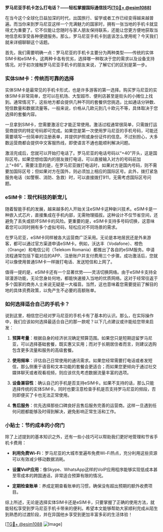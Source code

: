 **罗马尼亚手机卡怎么打电话？——轻松掌握国际通信技巧[[TG💪+ @esim1088](https://t.me/s/esim1088)]**

在当今这个全球化日益加深的时代，出国旅行、留学或者工作已经变得越来越普遍。而当你来到罗马尼亚这样一个充满魅力的国家时，拥有一张当地的手机卡就显得尤为重要了。它不仅能让您随时与家人朋友保持联系，还能让您更方便地获取当地信息和享受各种便捷服务。那么，罗马尼亚手机卡到底该怎么使用呢？今天我们就来详细聊聊这个话题。

首先，我们需要明确一点：罗马尼亚的手机卡主要分为两种类型——传统的实体SIM卡和eSIM卡。这两种卡各有优劣，选择哪一种取决于您的需求以及设备支持情况。对于初次接触罗马尼亚手机卡的朋友来说，了解它们的区别是第一步。

### 实体SIM卡：传统而可靠的选择

实体SIM卡是最常见的手机卡形式，也是许多游客的第一选择。购买罗马尼亚的实体SIM卡非常简单，您可以在机场、大型超市、便利店甚至是街头的小摊位上找到。通常情况下，这些地方都会提供几种不同的套餐供您挑选，比如通话分钟数、短信数量和数据流量等。一般来说，价格从几欧元到几十欧元不等，具体取决于您选择的套餐内容。

一旦拿到SIM卡，您需要激活它才能正常使用。激活过程通常很简单，只需拨打运营商提供的特定号码即可完成。如果您是第一次使用罗马尼亚的手机号码，可能还需要填写一份简单的注册表单，并提供护照或身份证件的信息。不过别担心，大多数运营商都会提供中文客服热线，即使语言不通也能顺利解决问题。

激活完成后，您就可以开始打电话了。罗马尼亚的电话号码以“+40”开头，这是国际区号。如果您想给国内的朋友拨打电话，可以直接输入对方的号码前加上“+86”。需要注意的是，在罗马尼亚拨打电话时，如果对方是国内号码，则不需要加国际区号；但如果对方在国外，则必须加上相应的国际区号。此外，拨打紧急服务电话（如警察、消防、急救）时，可以直接拨打911，无需考虑国际区号问题。

### eSIM卡：现代科技的新宠儿

随着智能手机的发展，越来越多的人开始关注eSIM卡这种新兴技术。eSIM卡是一种嵌入式芯片，直接集成在手机内部，无需物理插拔。这种设计不仅节省空间，还避免了丢失或损坏SIM卡的风险。更重要的是，eSIM卡支持多号码切换，这意味着您可以同时拥有多个虚拟号码，轻松应对不同场景的需求。

在罗马尼亚，eSIM卡同样被各大运营商广泛采用。无论是本地居民还是外来游客，都可以通过官方渠道申请eSIM卡。例如，沃达丰（Vodafone）、橙色（Orange）和电信公司（Telekom Romania）都推出了各自的eSIM服务。申请流程通常包括下载对应的APP、注册账户并支付费用三个步骤。成功激活后，您就可以像使用普通SIM卡一样拨打电话、发送短信和上网了。

值得一提的是，eSIM卡还有一个显著优势——灵活切换网络。由于eSIM卡支持全球漫游功能，无论您身处何地，都能快速接入当地的优质网络。这对于经常往返于多个国家的商务人士来说无疑是一大福音。当然，这也意味着您需要提前了解目的地的具体资费政策，以免产生不必要的高额账单。

### 如何选择适合自己的手机卡？

说到这里，相信您已经对罗马尼亚的手机卡有了基本的认识。那么，在实际操作中，我们应该如何选择最适合自己的那一款呢？以下几点建议或许能给您带来启发：

1. **预算考量**：根据自身的经济状况确定预算范围。如果您只是短期逗留罗马尼亚，可以选择基础套餐，既实惠又实用；而对于长期居住者而言，则建议选购包含更多流量和服务的高级套餐。
   
2. **使用频率**：评估自己日常使用的通讯需求。如果您经常需要打电话或者发短信，那么侧重于语音和文本功能的套餐会更适合；而如果您更倾向于通过社交媒体聊天或者观看视频，则应该优先考虑数据流量丰富的选项。

3. **设备兼容性**：确认自己的手机是否支持eSIM卡。如果不支持的话，那么只能选择传统的实体SIM卡。同时也要注意检查手机是否支持罗马尼亚的频段，否则即便买了卡也无法正常使用。

4. **售后服务**：优先选择那些口碑良好且售后服务完善的运营商。这样一旦遇到任何问题都能够及时得到解决，避免影响正常生活和工作。

### 小贴士：节约成本的小窍门

除了上述提到的基本知识之外，还有一些小技巧可以帮助我们更好地管理和节省手机卡费用：

- **利用免费Wi-Fi**：罗马尼亚的大城市里遍布免费Wi-Fi热点，充分利用这些资源可以有效减少移动数据消耗。
  
- **设置VoIP应用**：像Skype、WhatsApp这样的VoIP应用程序能够实现低成本甚至零成本的跨国通话，非常适合预算有限的情况。
  
- **定期检查账单**：养成定期查看账单的习惯，确保没有超出预期的额外收费项目。

综上所述，无论是选择实体SIM卡还是eSIM卡，只要掌握了正确的使用方法，就能轻松享受到罗马尼亚手机卡带来的便利。希望本文能够帮助大家顺利完成从陌生到熟悉的过渡阶段，并在异国他乡享受到更加丰富多彩的生活体验！

[[TG💪+ @esim1088](https://t.me/s/esim1088) ![Image](https://i.postimg.cc/4NQfJmqS/Snipaste-2025-05-13-00-14-12.png)]